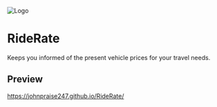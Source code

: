 ![Logo](https://johnpraise247.github.io/RideRate/images/header.png)
# RideRate

Keeps you informed of the present vehicle prices for your travel needs.






## Preview

https://johnpraise247.github.io/RideRate/

